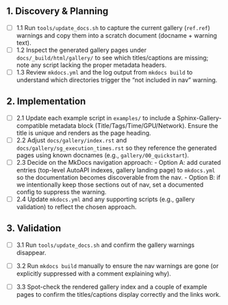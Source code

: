## 1. Discovery & Planning
- [ ] 1.1 Run `tools/update_docs.sh` to capture the current gallery (`ref.ref`) warnings and
      copy them into a scratch document (docname + warning text).
- [ ] 1.2 Inspect the generated gallery pages under `docs/_build/html/gallery/` to see which
      titles/captions are missing; note any script lacking the proper metadata headers.
- [ ] 1.3 Review `mkdocs.yml` and the log output from `mkdocs build` to understand which
      directories trigger the “not included in nav” warning.

## 2. Implementation
- [ ] 2.1 Update each example script in `examples/` to include a Sphinx-Gallery-compatible
      metadata block (Title/Tags/Time/GPU/Network). Ensure the title is unique and renders as
      the page heading.
- [ ] 2.2 Adjust `docs/gallery/index.rst` and `docs/gallery/sg_execution_times.rst` so they
      reference the generated pages using known docnames (e.g., `gallery/00_quickstart`).
- [ ] 2.3 Decide on the MkDocs navigation approach:
      - Option A: add curated entries (top-level AutoAPI indexes, gallery landing page) to
        `mkdocs.yml` so the documentation becomes discoverable from the nav.
      - Option B: if we intentionally keep those sections out of nav, set a documented config
        to suppress the warning.
- [ ] 2.4 Update `mkdocs.yml` and any supporting scripts (e.g., gallery validation) to reflect
      the chosen approach.

## 3. Validation
- [ ] 3.1 Run `tools/update_docs.sh` and confirm the gallery warnings disappear.
- [ ] 3.2 Run `mkdocs build` manually to ensure the nav warnings are gone (or explicitly
      suppressed with a comment explaining why).
- [ ] 3.3 Spot-check the rendered gallery index and a couple of example pages to confirm the
      titles/captions display correctly and the links work.


